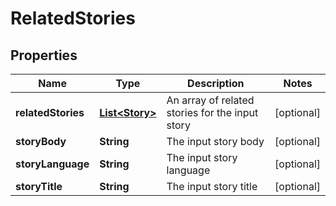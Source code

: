 

# RelatedStories

## Properties

Name | Type | Description | Notes
------------ | ------------- | ------------- | -------------
**relatedStories** | [**List&lt;Story&gt;**](Story.md) | An array of related stories for the input story |  [optional]
**storyBody** | **String** | The input story body |  [optional]
**storyLanguage** | **String** | The input story language |  [optional]
**storyTitle** | **String** | The input story title |  [optional]



